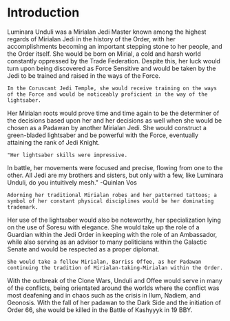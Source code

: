 # Introduction
Luminara Unduli was a Mirialan Jedi Master known among the highest regards of Mirialan Jedi in the history of the Order, with her accomplishments becoming an important stepping stone to her people, and the Order itself.
She would be born on Mirial, a cold and harsh world constantly oppressed by the Trade Federation.
Despite this, her luck would turn upon being discovered as Force Sensitive and would be taken by the Jedi to be trained and raised in the ways of the Force.


	In the Coruscant Jedi Temple, she would receive training on the ways of the Force and would be noticeably proficient in the way of the lightsaber.
Her Mirialan roots would prove time and time again to be the determiner of the decisions based upon her and her decisions as well when she would be chosen as a Padawan by another Mirialan Jedi.
She would construct a green-bladed lightsaber and be powerful with the Force, eventually attaining the rank of Jedi Knight.

	"Her lightsaber skills were impressive.
In battle, her movements were focused and precise, flowing from one to the other.
All Jedi are my brothers and sisters, but only with a few, like Luminara Unduli, do you intuitively mesh."
-Quinlan Vos

	Adorning her traditional Mirialan robes and her patterned tattoos; a symbol of her constant physical disciplines would be her dominating trademark.
Her use of the lightsaber would also be noteworthy, her specialization lying on the use of Soresu with elegance.
She would take up the role of a Guardian within the Jedi Order in keeping with the role of an Ambassador, while also serving as an advisor to many politicians within the Galactic Senate and would be respected as a proper diplomat.


	She would take a fellow Mirialan, Barriss Offee, as her Padawan continuing the tradition of Mirialan-taking-Mirialan within the Order.
With the outbreak of the Clone Wars, Unduli and Offee would serve in many of the conflicts, being orientated around the worlds where the conflict was most deafening and in chaos such as the crisis in Ilum, Nadiem, and Geonosis.
With the fall of her padawan to the Dark Side and the initiation of Order 66, she would be killed in the Battle of Kashyyyk in 19 BBY.